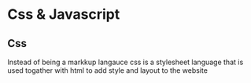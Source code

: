 # Css & Javascript

## Css
Instead of being a markkup langauce css is a stylesheet language that is used togather with html to add style and layout to the website 
